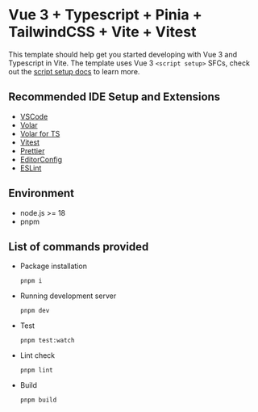 # Vue 3 + Typescript + Pinia + TailwindCSS + Vite + Vitest

This template should help get you started developing with Vue 3 and Typescript in Vite. The template uses Vue 3 `<script setup>` SFCs, check out the [script setup docs](https://v3.vuejs.org/api/sfc-script-setup.html#sfc-script-setup) to learn more.

## Recommended IDE Setup and Extensions

- [VSCode](https://code.visualstudio.com/)
- [Volar](https://marketplace.visualstudio.com/items?itemName=johnsoncodehk.volar)
- [Volar for TS](https://marketplace.visualstudio.com/items?itemName=Vue.vscode-typescript-vue-plugin)
- [Vitest](https://marketplace.visualstudio.com/items?itemName=ZixuanChen.vitest-explorer)
- [Prettier](https://marketplace.visualstudio.com/items?itemName=esbenp.prettier-vscode)
- [EditorConfig](https://marketplace.visualstudio.com/items?itemName=EditorConfig.EditorConfig)
- [ESLint](https://marketplace.visualstudio.com/items?itemName=dbaeumer.vscode-eslint)

## Environment

- node.js >= 18
- pnpm

## List of commands provided

- Package installation
  ```
  pnpm i
  ```
- Running development server
  ```
  pnpm dev
  ```
- Test
  ```
  pnpm test:watch
  ```
- Lint check
  ```
  pnpm lint
  ```
- Build
  ```
  pnpm build
  ```

